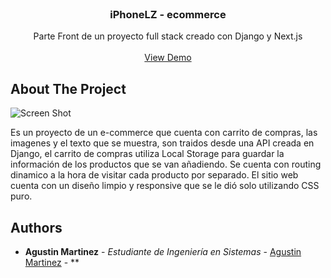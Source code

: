 <br/>
<p align="center">
  <h3 align="center">iPhoneLZ - ecommerce</h3>

  <p align="center">
    Parte Front de un proyecto full stack creado con Django y Next.js
    <br/>
    <br/>
    <a href="https://iphonelz-react.vercel.app">View Demo</a>
  </p>
</p>



## About The Project

![Screen Shot](https://res.cloudinary.com/dfwb0gsgo/image/upload/v1693417919/q55yqyomqy8wwgxxebb3.png)

Es un proyecto de un e-commerce que cuenta con carrito de compras, las imagenes y el texto que se muestra, son traidos desde una API creada en Django, el carrito de compras utiliza Local Storage para guardar la información de los productos que se van añadiendo. Se cuenta con routing dinamico a la hora de visitar cada producto por separado. El sitio web cuenta con un diseño limpio y responsive que se le dió solo utilizando CSS puro.

## Authors

* **Agustin Martinez** - *Estudiante de Ingeniería en Sistemas* - [Agustin Martinez](https://github.com/agustintmm) - **

